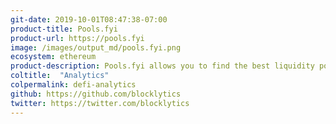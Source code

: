 ```yaml
---
git-date: 2019-10-01T08:47:38-07:00
product-title: Pools.fyi
product-url: https://pools.fyi
image: /images/output_md/pools.fyi.png
ecosystem: ethereum
product-description: Pools.fyi allows you to find the best liquidity pools on Uniswap, review historical returns for liquidity providers and explore trading activity. [Interview with Caleb Sheridan, co-founder of Blocklytics and creator of Pools.fyi](/poolsfyi).
coltitle:  "Analytics"
colpermalink: defi-analytics
github: https://github.com/blocklytics
twitter: https://twitter.com/blocklytics
---
```

